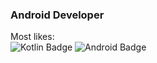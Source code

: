 ### Android Developer

Most likes:<br>
![Kotlin Badge](https://img.shields.io/badge/-Kotlin-blue?logo=kotlin)
![Android Badge](https://img.shields.io/badge/-Android-success?logo=android)


<!--
**hkg5600/hkg5600** is a ✨ _special_ ✨ repository because its `README.md` (this file) appears on your GitHub profile.

Here are some ideas to get you started:

- 🔭 I’m currently working on ...
- 🌱 I’m currently learning ...
- 👯 I’m looking to collaborate on ...
- 🤔 I’m looking for help with ...
- 💬 Ask me about ...
- 📫 How to reach me: ...
- 😄 Pronouns: ...
- ⚡ Fun fact: ...
-->
